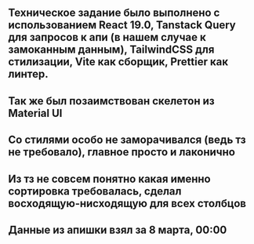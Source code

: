 ## Техническое задание было выполнено с использованием React 19.0, Tanstack Query для запросов к апи (в нашем случае к замоканным данным), TailwindCSS для стилизации, Vite как сборщик, Prettier как линтер.
## Так же был позаимствован скелетон из Material UI
## Со стилями особо не заморачивался (ведь тз не требовало), главное просто и лаконично
## Из тз не совсем понятно какая именно сортировка требовалась, сделал восходящую-нисходящую для всех столбцов
## Данные из апишки взял за 8 марта, 00:00

